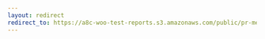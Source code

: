 ```yaml
---
layout: redirect
redirect_to: https://a8c-woo-test-reports.s3.amazonaws.com/public/pr-merge/39486/e2e/index.html
---
```

